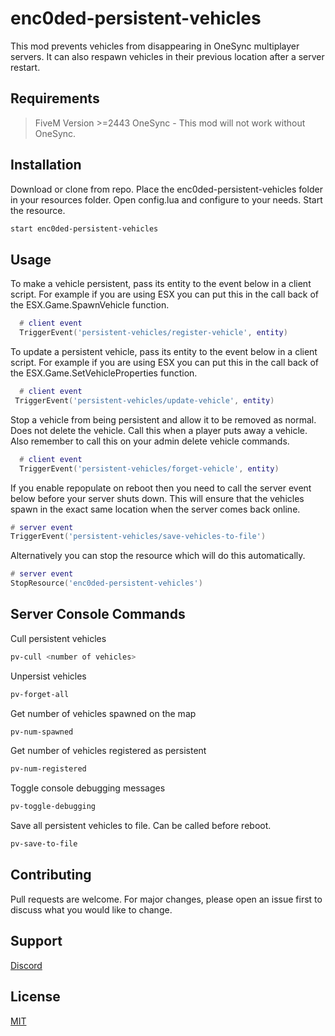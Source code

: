 # enc0ded-persistent-vehicles

This mod prevents vehicles from disappearing in OneSync multiplayer servers. It can also respawn vehicles in their previous location after a server restart.

## Requirements
>FiveM Version >=2443
>OneSync - This mod will not work without OneSync.
 
## Installation
Download or clone from repo. Place the enc0ded-persistent-vehicles folder in your resources folder. Open config.lua and configure to your needs. Start the resource.
```bash
start enc0ded-persistent-vehicles
```

## Usage
To make a vehicle persistent, pass its entity to the event below in a client script. For example if you are using ESX you can put this in the call back of the ESX.Game.SpawnVehicle function.
```lua
  # client event
  TriggerEvent('persistent-vehicles/register-vehicle', entity)

```
To update a persistent vehicle, pass its entity to the event below in a client script. For example if you are using ESX you can put this in the call back of the ESX.Game.SetVehicleProperties function.
```lua
  # client event
 TriggerEvent('persistent-vehicles/update-vehicle', entity)

```
Stop a vehicle from being persistent and allow it to be removed as normal. Does not delete the vehicle.
Call this when a player puts away a vehicle. Also remember to call this on your admin delete vehicle commands.
```lua
  # client event
  TriggerEvent('persistent-vehicles/forget-vehicle', entity)
```
If you enable repopulate on reboot then you need to call the server event below before your server shuts down. This will ensure that the vehicles spawn in the exact same location when the server comes back online. 
```lua
# server event
TriggerEvent('persistent-vehicles/save-vehicles-to-file')
```
Alternatively you can stop the resource which will do this automatically.
```lua
# server event
StopResource('enc0ded-persistent-vehicles')
```

## Server Console Commands
Cull persistent vehicles
```bash
pv-cull <number of vehicles>
```
Unpersist vehicles
```bash
pv-forget-all
```
Get number of vehicles spawned on the map
```bash
pv-num-spawned
```
Get number of vehicles registered as persistent
```bash
pv-num-registered
```
Toggle console debugging messages
```bash
pv-toggle-debugging
```
Save all persistent vehicles to file. Can be called before reboot.
```bash
pv-save-to-file
```

## Contributing
Pull requests are welcome. For major changes, please open an issue first to discuss what you would like to change.

## Support
[Discord](https://discord.gg/rhQhZWM)

## License
[MIT](https://choosealicense.com/licenses/mit/)
